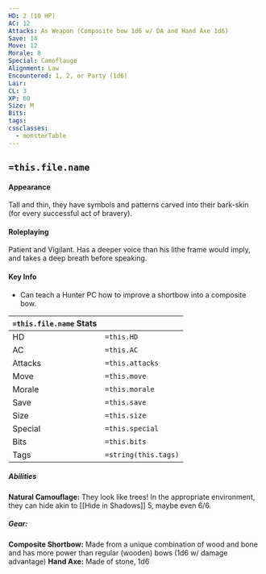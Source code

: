```yaml
---
HD: 2 (10 HP)
AC: 12
Attacks: As Weapon (Composite bow 1d6 w/ DA and Hand Axe 1d6)
Save: 14
Move: 12
Morale: 8
Special: Camoflauge
Alignment: Law
Encountered: 1, 2, or Party (1d6)
Lair: 
CL: 3
XP: 60
Size: M
Bits: 
tags: 
cssclasses:
  - monsterTable
---
```

## `=this.file.name`


#### Appearance
Tall and thin, they have symbols and patterns carved into their bark-skin (for every successful act of bravery).

#### Roleplaying
Patient and Vigilant. Has a deeper voice than his lithe frame would imply, and takes a deep breath before speaking.

#### Key Info
- Can teach a Hunter PC how to improve a shortbow into a composite bow.


| `=this.file.name` Stats |                      |
| ----------------------- | -------------------- |
| HD                      | `=this.HD`           |
| AC                      | `=this.AC`           |
| Attacks                 | `=this.attacks`      |
| Move                    | `=this.move`         |
| Morale                  | `=this.morale`       |
| Save                    | `=this.save`         |
| Size                    | `=this.size`         |
| Special                 | `=this.special`      |
| Bits                    | `=this.bits`         |
| Tags                    | `=string(this.tags)` |

##### Abilities
**Natural Camouflage:** They look like trees! In the appropriate environment, they can hide akin to [[Hide in Shadows]] 5, maybe even 6/6.

##### Gear:
**Composite Shortbow:**  Made from a unique combination of wood and bone and has more power than regular (wooden) bows (1d6 w/ damage advantage)
**Hand Axe:** Made of stone, 1d6 


